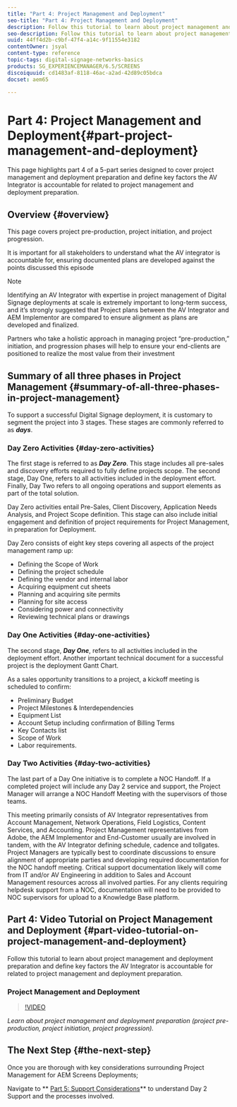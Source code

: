 ```yaml
---
title: "Part 4: Project Management and Deployment"
seo-title: "Part 4: Project Management and Deployment"
description: Follow this tutorial to learn about project management and deployment preparation (project pre-production, project initiation, project progression). Additionally, get to know how the project scope and schedule is defined along with gathering information on vendor, internal labor, and cut-sheets.
seo-description: Follow this tutorial to learn about project management and deployment preparation (project pre-production, project initiation, project progression). Additionally, get to know how the project scope and schedule is defined along with gathering information on vendor, internal labor, and cut-sheets.
uuid: 44ff4d2b-c9bf-47f4-a14c-9f11554e3182
contentOwner: jsyal
content-type: reference
topic-tags: digital-signage-networks-basics
products: SG_EXPERIENCEMANAGER/6.5/SCREENS
discoiquuid: cd1483af-8118-46ac-a2ad-42d89c05bdca
docset: aem65

---
```


# Part 4: Project Management and Deployment{#part-project-management-and-deployment}

This page highlights part 4 of a 5-part series designed to cover project management and deployment preparation and define key factors the AV Integrator is accountable for related to project management and deployment preparation.

## Overview {#overview}

This page covers project pre-production, project initiation, and project progression.

It is important for all stakeholders to understand what the AV integrator is accountable for, ensuring documented plans are developed against the points discussed this episode

>[!NOTE]
>
>Identifying an AV Integrator with expertise in project management of Digital Signage deployments at scale is extremely important to long-term success, and it’s strongly suggested that Project plans between the AV Integrator and AEM Implementor are compared to ensure alignment as plans are developed and finalized. 
>
>Partners who take a holistic approach in managing project “pre-production,” initiation, and progression phases will help to ensure your end-clients are positioned to realize the most value from their investment

## Summary of all three phases in Project Management {#summary-of-all-three-phases-in-project-management}

To support a successful Digital Signage deployment, it is customary to segment the project into 3 stages. These stages are commonly referred to as ***days***.

### Day Zero Activities {#day-zero-activities}

The first stage is referred to as ***Day Zero***. This stage includes all pre-sales and discovery efforts required to fully define projects scope. The second stage, Day One, refers to all activities included in the deployment effort. Finally, Day Two refers to all ongoing operations and support elements as part of the total solution.

Day Zero activities entail Pre-Sales, Client Discovery, Application Needs Analysis, and Project Scope definition. This stage can also include initial engagement and definition of project requirements for Project Management, in preparation for Deployment.

Day Zero consists of eight key steps covering all aspects of the project management ramp up:

* Defining the Scope of Work
* Defining the project schedule
* Defining the vendor and internal labor
* Acquiring equipment cut sheets
* Planning and acquiring site permits
* Planning for site access
* Considering power and connectivity
* Reviewing technical plans or drawings

### Day One Activities {#day-one-activities}

The second stage, ***Day One***, refers to all activities included in the deployment effort. Another important technical document for a successful project is the deployment Gantt Chart.

As a sales opportunity transitions to a project, a kickoff meeting is scheduled to confirm:

* Preliminary Budget
* Project Milestones & Interdependencies
* Equipment List
* Account Setup including confirmation of Billing Terms
* Key Contacts list
* Scope of Work
* Labor requirements.

### Day Two Activities {#day-two-activities}

The last part of a Day One initiative is to complete a NOC Handoff. If a completed project will include any Day 2 service and support, the Project Manager will arrange a NOC Handoff Meeting with the supervisors of those teams.

This meeting primarily consists of AV Integrator representatives from Account Management, Network Operations, Field Logistics, Content Services, and Accounting. Project Management representatives from Adobe, the AEM Implementor and End-Customer usually are involved in tandem, with the AV Integrator defining schedule, cadence and tollgates. Project Managers are typically best to coordinate discussions to ensure alignment of appropriate parties and developing required documentation for the NOC handoff meeting. Critical support documentation likely will come from IT and/or AV Engineering in addition to Sales and Account Management resources across all involved parties. For any clients requiring helpdesk support from a NOC, documentation will need to be provided to NOC supervisors for upload to a Knowledge Base platform.

## Part 4: Video Tutorial on Project Management and Deployment {#part-video-tutorial-on-project-management-and-deployment}

Follow this tutorial to learn about project management and deployment preparation and define key factors the AV Integrator is accountable for related to project management and deployment preparation.

### Project Management and Deployment

>[!VIDEO](https://video.tv.adobe.com/v/28408)

*Learn about project management and deployment preparation (project pre-production, project initiation, project progression).*

## The Next Step {#the-next-step}

Once you are thorough with key considerations surrounding Project Management for AEM Screens Deployments;

Navigate to ** [Part 5: Support Considerations](../../screens/using/support-considerations.md)** to understand Day 2 Support and the processes involved.  

